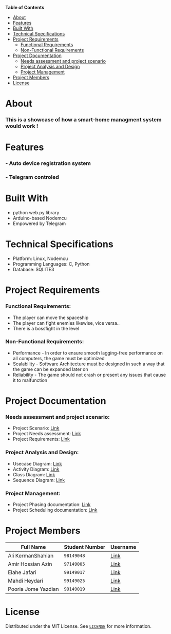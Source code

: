 **Table of Contents**
- [About](#about)
- [Features](#features)
- [Built With](#built-with)
- [Technical Specifications](#technical-specifications)
- [Project Requirements](#Project-Requirements)
  - [Functional Requirements](#Functional-Requirements)
  - [Non-Functional Requirements](#Non-Functional-Requirements)
- [Project Documentation](#Project-Documentation)
  - [Needs assessment and project scenario](#Needs-assessment-and-project-scenario)
  - [Project Analysis and Design](#Project-Analysis-and-Design)
  - [Project Management](#Project-Management)
- [Project Members](#Project-Members)
- [License](#License)

# About
### This is a showcase of how a smart-home managment system would work !

# Features
### - Auto device registration system
### - Telegram controled

# Built With
- python web.py library
- Arduino-based Nodemcu
- Empowered by Telegram

# Technical Specifications
- Platform: Linux, Nodemcu
- Programming Languages: C, Python
- Database: SQLITE3

# Project Requirements
### Functional Requirements:
  - The player can move the spaceship
  - The player can fight enemies likewise, vice versa..
  - There is a bossfight in the level

### Non-Functional Requirements:
  - Performance - In order to ensure smooth lagging-free performance on all computers, the game must be optimized
  - Scalability - Software Architecture must be designed in such a way that the game can be expanded later on
  - Reliability - The game should not crash or present any issues that cause it to malfunction

# Project Documentation
### Needs assessment and project scenario:
  - Project Scenario: [Link]()
  - Project Needs assessment: [Link]()
  - Project Requirements: [Link]()

### Project Analysis and Design:
  - Usecase Diagram: [Link]()
  - Activity Diagram: [Link]()
  - Class Diagram: [Link]()
  - Sequence Diagram: [Link]()

### Project Management:
  - Project Phasing documentation: [Link]()
  - Project Scheduling documentation: [Link]()

# Project Members
| Full Name | Student Number | Username |
| --- | --- | --- |
| Ali KermanShahian | `98149048` | [Link](https://github.com/kermanshahianali) |
| Amir Hossian Azin | `97149005` | [Link](https://github.com/amir-azin) |
| Elahe Jafari | `99149017` | [Link](http://Github.com/iamelinnile) |
| Mahdi Heydari | `99149025` | [Link](https://github.com/MahdiHeydariCE) |
| Pooria Jome Yazdian | `99149019` | [Link](https://github.com/Pooriajy) |

# License
Distributed under the MIT License. See [`LICENSE`](LICENSE) for more information.
